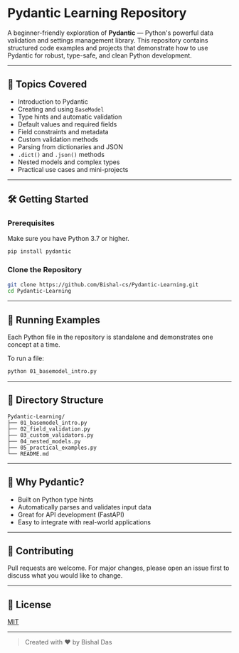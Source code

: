 # Pydantic Learning Repository

A beginner-friendly exploration of **Pydantic** — Python's powerful data validation and settings management library. This repository contains structured code examples and projects that demonstrate how to use Pydantic for robust, type-safe, and clean Python development.

---

## 📌 Topics Covered

* Introduction to Pydantic
* Creating and using `BaseModel`
* Type hints and automatic validation
* Default values and required fields
* Field constraints and metadata
* Custom validation methods
* Parsing from dictionaries and JSON
* `.dict()` and `.json()` methods
* Nested models and complex types
* Practical use cases and mini-projects

---

## 🛠 Getting Started

### Prerequisites

Make sure you have Python 3.7 or higher.

```bash
pip install pydantic
```

### Clone the Repository

```bash
git clone https://github.com/Bishal-cs/Pydantic-Learning.git
cd Pydantic-Learning
```

---

## 🚀 Running Examples

Each Python file in the repository is standalone and demonstrates one concept at a time.

To run a file:

```bash
python 01_basemodel_intro.py
```

---

## 📂 Directory Structure

```
Pydantic-Learning/
├── 01_basemodel_intro.py
├── 02_field_validation.py
├── 03_custom_validators.py
├── 04_nested_models.py
├── 05_practical_examples.py
└── README.md
```

---

## 🧠 Why Pydantic?

* Built on Python type hints
* Automatically parses and validates input data
* Great for API development (FastAPI)
* Easy to integrate with real-world applications

---

## 🤝 Contributing

Pull requests are welcome. For major changes, please open an issue first to discuss what you would like to change.

---

## 📄 License

[MIT](https://choosealicense.com/licenses/mit/)

---

> Created with ❤️ by Bishal Das
